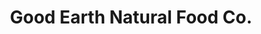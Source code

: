 ---
title: "Good Earth Natural Food Co."
url: /indianapolis/good-earth-natural-food-co/
shop: supermarket
---